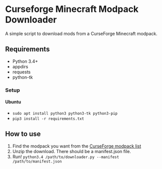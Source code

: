 # Curseforge Minecraft Modpack Downloader


A simple script to download mods from a CurseForge Minecraft modpack.

## Requirements

- Python 3.4+
- appdirs
- requests
- python-tk

### Setup

#### Ubuntu

- `sudo apt install python3 python3-tk python3-pip`
- `pip3 install -r requirements.txt`

## How to use

  1. Find the modpack you want from the [CurseForge modpack list](http://www.curse.com/modpacks/minecraft)
  2. Unzip the download. There should be a manifest.json file.
  3. Run! `python3.4 /path/to/downloader.py --manifest /path/to/manifest.json`

